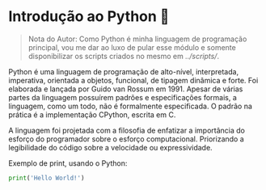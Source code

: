 # Introdução ao Python 🐍

> Nota do Autor:
> Como Python é minha linguagem de programação principal, vou me dar ao luxo de pular esse módulo e somente disponibilizar os scripts criados no mesmo em *../scripts/*.

Python é uma linguagem de programação de alto-nível, interpretada, imperativa, orientada a objetos, funcional, de tipagem dinâmica e forte. Foi elaborada e lançada por Guido van Rossum em 1991. Apesar de várias partes da linguagem possuírem padrões e especificações formais, a linguagem, como um todo, não é formalmente especificada. O padrão na prática é a implementação CPython, escrita em C.

A linguagem foi projetada com a filosofia de enfatizar a importância do esforço do programador sobre o esforço computacional. Priorizando a legibilidade do código sobre a velocidade ou expressividade.

Exemplo de print, usando o Python:

```python
print('Hello World!')
```
